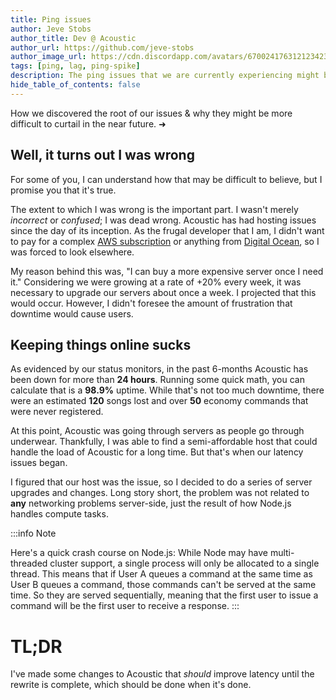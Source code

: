 ```yaml
---
title: Ping issues
author: Jeve Stobs
author_title: Dev @ Acoustic
author_url: https://github.com/jeve-stobs
author_image_url: https://cdn.discordapp.com/avatars/670024176312123423/0ad8dee53263af0b68af1d7ea7132238.png?size=4096
tags: [ping, lag, ping-spike]
description: The ping issues that we are currently experiencing might be something more sinister than poor hosting.
hide_table_of_contents: false
---
```


How we discovered the root of our issues & why they might be more difficult to curtail in the near future. ➜

<!--truncate-->

## Well, it turns out I was wrong

For some of you, I can understand how that may be difficult to believe, but I promise you that it's true.

The extent to which I was wrong is the important part. I wasn't merely _incorrect_ or _confused_; I was dead wrong. Acoustic has had hosting issues since the day of its inception. As the frugal developer that I am, I didn't want to pay for a complex [AWS subscription](https://aws.amazon.com/pricing) or anything from [Digital Ocean](https://digitalocean.com), so I was forced to look elsewhere.

My reason behind this was, "I can buy a more expensive server once I need it." Considering we were growing at a rate of +20% every week, it was necessary to upgrade our servers about once a week. I projected that this would occur. However, I didn't foresee the amount of frustration that downtime would cause users.

## Keeping things online sucks

As evidenced by our status monitors, in the past 6-months Acoustic has been down for more than **24 hours**. Running some quick math, you can calculate that is a **98.9%** uptime. While that's not too much downtime, there were an estimated **120** songs lost and over **50** economy commands that were never registered.

At this point, Acoustic was going through servers as people go through underwear. Thankfully, I was able to find a semi-affordable host that could handle the load of Acoustic for a long time. But that's when our latency issues began.

I figured that our host was the issue, so I decided to do a series of server upgrades and changes. Long story short, the problem was not related to **any** networking problems server-side, just the result of how Node.js handles compute tasks.

:::info Note

Here's a quick crash course on Node.js: While Node may have multi-threaded cluster support, a single process will only be allocated to a single thread. This means that if User A queues a command at the same time as User B queues a command, those commands can't be served at the same time. So they are served sequentially, meaning that the first user to issue a command will be the first user to receive a response.
:::

# TL;DR

I've made some changes to Acoustic that _should_ improve latency until the rewrite is complete, which should be done when it's done.
